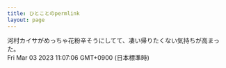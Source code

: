 ```yaml
---
title: ひとことのpermlink
layout: page
---
```

<div class="box" dt="1677809226132">
  河村カイサがめっちゃ花粉辛そうにしてて、凄い帰りたくない気持ちが高まった。
  <div class="content is-small">Fri Mar 03 2023 11:07:06 GMT+0900 (日本標準時)</div>
</div>